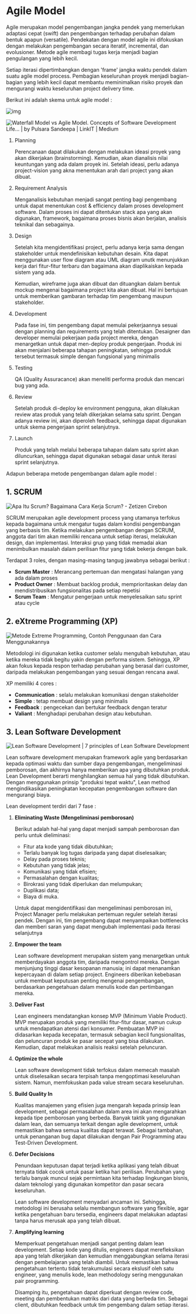 # Agile Model

Agile merupakan model pengembangan jangka pendek yang memerlukan adaptasi cepat (swift) dan pengembangan terhadap perubahan dalam bentuk apapun (versatile). Pendekatan dengan model agile ini difokuskan dengan melakukan pengembangan secara iteratif, incremental, dan evolusioner. Metode agile membagi tugas kerja menjadi bagian pengulangan yang lebih kecil. 

Setiap iterasi dipertimbangkan dengan 'frame' jangka waktu pendek dalam suatu agile model process. Pembagian keseluruhan proyek menjadi bagian-bagian yang lebih kecil dapat membantu meminimalkan risiko proyek dan mengurangi waktu keseluruhan project delivery time. 

Berikut ini adalah skema untuk agile model :

![img](https://images.viblo.asia/06bba466-7698-434a-b408-163a9515bf60.png)

![Waterfall Model vs Agile Model. Concepts of Software Development Life… | by  Pulsara Sandeepa | LinkIT | Medium](https://miro.medium.com/max/1400/0*hJLauUlx_siGfKvb.jpeg)

1. Planning 

   Perencanaan dapat dilakukan dengan melakukan ideasi proyek yang akan dikerjakan (brainstorming). Kemudian, akan dianalisis nilai keuntungan yang ada dalam proyek ini. Setelah ideasi, perlu adanya project-vision yang akna menentukan arah dari project yang akan dibuat.

2. Requirement Analysis

   Menganalisis kebutuhan menjadi sangat penting bagi pengembang untuk dapat menentukan cost & efficiency dalam proses development software. Dalam proses ini dapat ditentukan stack apa yang akan digunakan, framework, bagaimana proses bisnis akan berjalan, analisis teknikal dan sebagainya.

3. Design

   Setelah kita mengidentifikasi project, perlu adanya kerja sama dengan stakeholder untuk mendefinisikan kebutuhan desain. Kita dapat menggunakan user flow diagram atau UML diagram unutk menunjukkan kerja dari fitur-fitur terbaru dan bagaimana akan diaplikaiskan kepada sistem yang ada.

   Kemudian, wireframe juga akan dibuat dan dituangkan dalam bentuk mockup mengenai bagaimana project kita akan dibuat. Hal ini bertujuan untuk memberikan gambaran terhadap  tim pengembang maupun stakeholder.

4. Development

   Pada fase ini, tim pengembang dapat memulai pekerjaannya sesuai dengan planning dan requirements yang telah ditentukan. Desaigner dan developer memulai pekerjaan pada project mereka, dengan menargetkan untuk dapat men-deploy produk pengerjaan. Produk ini akan menjalani beberapa tahapan peningkatan, sehingga produk tersebut termasuk simple dengan fungsional yang minimalis

5. Testing

   QA (Quality Assuracance) akan meneliti performa produk dan mencari bug yang ada.

6. Review

   Setelah produk di-deploy ke environment pengguna, akan dilakukan review atas produk yang telah dikerjakan selama satu sprint. Dengan adanya review ini, akan diperoleh feedback, sehingga dapat digunakan untuk skema pengerjaan sprint selanjutnya.

7. Launch

   Produk yang telah melalui beberapa tahapan dalam satu sprint akan diluncurkan, sehingga dapat digunakan sebagai dasar untuk iterasi sprint selanjutnya.

Adapun beberapa metode pengembangan dalam agile model :

## 1. SCRUM 

![Apa Itu Scrum? Bagaimana Cara Kerja Scrum? - Zetizen Cirebon](https://zetizen.radarcirebon.com/wp-content/uploads/2021/08/scrumorg-scrum-framework-3000.png)

SCRUM merupakan agile development process yang utamanya terfokus kepada bagaimana untuk mengatur tugas dalam kondisi pengembangan yang berbasis tim. Ketika melakukan pengembangan dengan SCRUM, anggota dari tim akan memiliki rencana untuk setiap iterasi, melakukan design, dan implementasi. Interaksi grup yang tidak memadai akan menimbulkan masalah dalam perilisan fitur yang tidak bekerja dengan baik.

Terdapat 3 roles, dengan masing-masing tangug jawabnya sebagai berikut :

- **Scrum Master** : Merancang pertemuan dan mengatasi halangan yang ada dalam proses
- **Product Owner** : Membuat backlog produk, memprioritaskan delay dan mendistribusikan fungsionalitas pada setiap repetisi
- **Scrum Team** : Mengatur pengerjaan untuk menyelesaikan satu sprint atau cycle

## 2. eXtreme Programming (XP)

![Metode Extreme Programming, Contoh Penggunaan dan Cara Menggunakannya](https://1.bp.blogspot.com/-RhSES0RNAdM/XoH8nTuXkvI/AAAAAAAAAPM/hrs2iNd3f48ij9007BkRF4xH3Tj-niMlQCLcBGAsYHQ/s1600/XP.png)

Metodologi ini digunakan ketika customer selalu mengubah kebutuhan, atau ketika mereka tidak begitu yakin dengan performa sistem. Sehingga, XP akan fokus kepada respon terhadap perubahan yang berasal dari customer, daripada melakukan pengembangan yang sesuai dengan rencana awal.

XP memiliki 4 cores :

- **Communication** : selalu melakukan komunikasi dengan stakeholder
- **Simple** : tetap membuat design yang minimalis
- **Feedback** : pengecekan dan bertukar feedback dengan teratur
- **Valiant** : Menghadapi perubahan design atau kebutuhan.

## 3. Lean Software Development 

![Lean Software Development | 7 principles of Lean Software Development](https://hangoutagile.com/wp-content/uploads/2018/09/Lean-Software-Development.jpg)

Lean software development merupakan framework agile yang berdasarkan kepada optimasi waktu dan sumber daya pengembangan, mengeliminasi pemborosan, dan akhirnya hanya memberikan apa yang dibutuhkan produk. Lean Development berarti menghilangkan semua hal yang tidak dibutuhkan. Dengan menggunakan prinsip "produksi tepat waktu", Lean method mengindikasikan peningkatan kecepatan pengembangan software dan mengurangi biaya. 

Lean development terdiri dari 7 fase :

1. **Eliminating Waste (Mengeliminasi pemborosan)**

   Berikut adalah hal-hal yang dapat menjadi sampah pemborosan dan perlu untuk dieliminasi:

   - Fitur ata kode yang tidak dibutuhkan;
   - Terlalu banyak log tugas daripada yang dapat diselesaikan;
   - Delay pada proses teknis;
   - Kebutuhan yang tidak jelas;
   - Komunikasi yang tidak efisien;
   - Permasalahan dengan kualitas;
   - Birokrasi yang tidak diperlukan dan melumpukan;
   - Duplikasi data;
   - Biaya di muka.

   Untuk dapat mengidentifikasi dan mengeliminasi pemborosan ini, Project Manager perlu melakukan pertemuan reguler setelah iterasi pendek. Dengan ini, tim pengembang dapat menyampaikan bottlenecks dan memberi saran yang dapat mengubah implementasi pada iterasi selanjutnya

2. **Empower the team**

   Lean software development merupakan sistem yang menargetkan untuk memberdayakan anggota tim, daripada mengontrol mereka. Dengan menjunjung tinggi dasar kesopanan manusia; ini dapat menanamkan kepercayaan di dalam setiap project. Engineers diberikan kebebasan untuk membuat keputusan penting mengenai pengembangan, berdasarkan pengetahuan dalam menulis kode dan pertimbangan mereka.

3. **Deliver Fast**

   Lean engineers mendatangkan konsep MVP (Minimum Viable Product). MVP merupakan produk yang memiliki fitur-fitur dasar, namun cukup untuk mendapatkan atensi dari konsumer. Pembuatan MVP ini didasarkan kepada kecepatan, termasuk sebagian kecil fungsionalitas, dan peluncuran produk ke pasar secepat yang bisa dilakukan. Kemudian, dapat melakukan analisis reaksi setelah peluncuran.

4. **Optimize the whole**

   Lean software development tidak terfokus dalam memecah masalah untuk diselesaikan secara terpisah tanpa mengoptimasi keseluruhan sistem. Namun, memfokuskan pada value stream secara keseluruhan.

5. **Build Quality In**

   Kualitas manajemen yang efisien juga mengarah kepada prinsip lean development, sebagai permasalahan dalam area ini akan mengarahkan kepada tipe pemborosan yang berbeda. Banyak taktik yang digunakan dalam lean, dan semuanya terkait dengan agile development, untuk memastikan bahwa semua kualitas dapat terawat. Sebagai tambahan, untuk penanganan bug dapat dilakukan dengan Pair Programming atau Test-Driven Development.

6. **Defer Decisions**

   Penundaan keputusan dapat terjadi ketika aplikasi yang telah dibuat ternyata tidak cocok untuk pasar ketika hari perilisan. Perubahan yang terlalu banyak muncul sejak permintaan kita terhadap lingkungan bisnis, dalam teknologi yang digunakan kompetitor dan pasar secara keseluruhan.

   Lean software development menyadari ancaman ini. Sehingga, metodologi ini berusaha selalu membangun software yang flexible, agar ketika pengetahuan baru tersedia, engineers dapat melakukan adaptasi tanpa harus merusak apa yang telah dibuat.

7. **Amplifying learning**

   Memperkuat pengetahuan menjadi sangat penting dalam lean development. Setiap kode yang ditulis, engineers dapat merefleksikan apa yang telah dikerjakan dan kemudian menggabungkan selama iterasi dengan pembelajaran yang telah diambil. Untuk memastikan bahwa pengetahuan tertentu tidak terakumulasi secara ekslusif oleh satu engineer, yang menulis kode, lean methodology sering menggunakan pair programming.

   Disamping itu, pengetahuan dapat diperkuat dengan review code, meeting dan pembentukan matriks dari data yang berbeda tim. Sebagai client, dibutuhkan feedback untuk tim pengembang dalam setiap iterasi.
